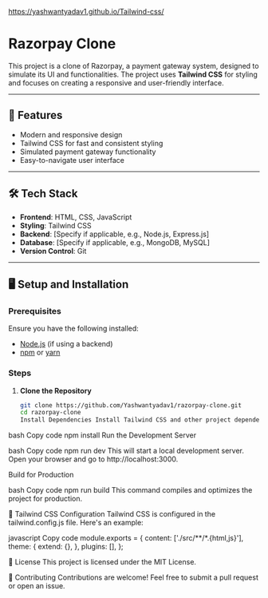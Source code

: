https://yashwantyadav1.github.io/Tailwind-css/
# Razorpay Clone

This project is a clone of Razorpay, a payment gateway system, designed to simulate its UI and functionalities. 
The project uses **Tailwind CSS** for styling and focuses on creating a responsive and user-friendly interface.

---

## 🚀 Features

- Modern and responsive design
- Tailwind CSS for fast and consistent styling
- Simulated payment gateway functionality
- Easy-to-navigate user interface

---

## 🛠️ Tech Stack

- **Frontend**: HTML, CSS, JavaScript
- **Styling**: Tailwind CSS
- **Backend**: [Specify if applicable, e.g., Node.js, Express.js]
- **Database**: [Specify if applicable, e.g., MongoDB, MySQL]
- **Version Control**: Git

---

## 🖥️ Setup and Installation

### Prerequisites
Ensure you have the following installed:
- [Node.js](https://nodejs.org/) (if using a backend)
- [npm](https://www.npmjs.com/) or [yarn](https://yarnpkg.com/)

### Steps

1. **Clone the Repository**
   ```bash
   git clone https://github.com/Yashwantyadav1/razorpay-clone.git
   cd razorpay-clone
   Install Dependencies Install Tailwind CSS and other project dependencies:

bash
Copy code
npm install
Run the Development Server

bash
Copy code
npm run dev
This will start a local development server. Open your browser and go to http://localhost:3000.

Build for Production

bash
Copy code
npm run build
This command compiles and optimizes the project for production.

📄 Tailwind CSS Configuration
Tailwind CSS is configured in the tailwind.config.js file. Here's an example:

javascript
Copy code
module.exports = {
  content: ['./src/**/*.{html,js}'],
  theme: {
    extend: {},
  },
  plugins: [],
};

📝 License
This project is licensed under the MIT License.

🤝 Contributing
Contributions are welcome! Feel free to submit a pull request or open an issue.


